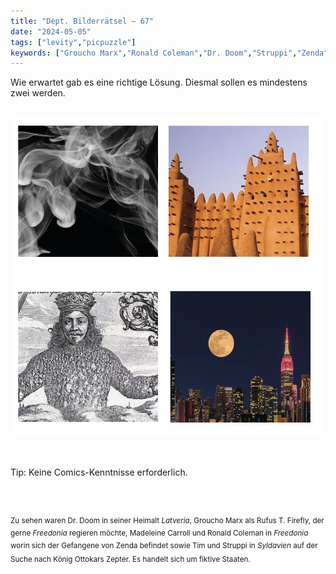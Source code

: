 ```yaml
---
title: "Dept. Bilderrätsel – 67"
date: "2024-05-05"
tags: ["levity","picpuzzle"]
keywords: ["Groucho Marx","Ronald Coleman","Dr. Doom","Struppi","Zenda","Rufus T. Firefly"]
---
```

Wie erwartet gab es eine richtige Lösung. Diesmal sollen es mindestens zwei werden.


<br/>

<img  src="/assets/img/picpuzzle67.webp" alt="Bilderrätsel67">

<br/>
<br/>
<br/>

Tip: Keine Comics-Kenntnisse erforderlich.

<br/>
<br/>

<sup>Zu sehen waren Dr. Doom in seiner Heimalt <i>Latveria</i>, Groucho Marx als Rufus T. Firefly, der gerne  <i>Freedonia</i> regieren möchte, Madeleine Carroll und Ronald Coleman in <i>Freedonia</i> worin sich der Gefangene von Zenda befindet sowie Tim und Struppi in <i>Syldavien</i> auf der Suche nach König Ottokars Zepter. Es handelt sich um fiktive Staaten.
<sup>